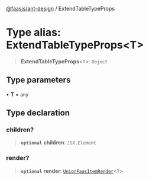[@faasjs/ant-design](../README.md) / ExtendTableTypeProps

# Type alias: ExtendTableTypeProps\<T\>

> **ExtendTableTypeProps**\<`T`\>: `Object`

## Type parameters

• **T** = `any`

## Type declaration

### children?

> **`optional`** **children**: `JSX.Element`

### render?

> **`optional`** **render**: [`UnionFaasItemRender`](UnionFaasItemRender.md)\<`T`\>
